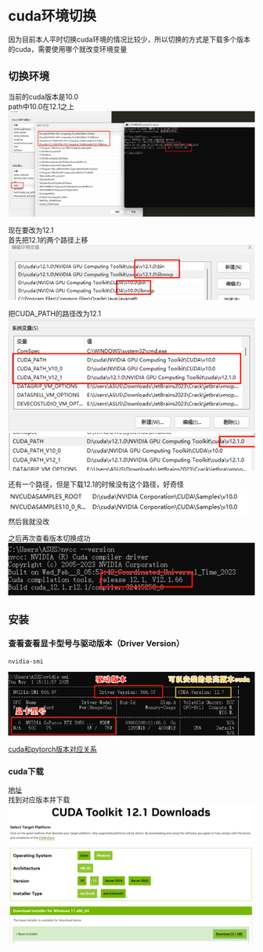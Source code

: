 # cuda环境切换

因为目前本人平时切换cuda环境的情况比较少，所以切换的方式是下载多个版本的cuda，需要使用哪个就改变环境变量

## 切换环境

当前的cuda版本是10.0  
path中10.0在12.1之上
![1](assets/2025-05-01-14-49-36.png)  

现在要改为12.1  
首先把12.1的两个路径上移  
![1](assets/2025-05-01-14-51-31.png)

把CUDA_PATH的路径改为12.1  
![1](assets/2025-05-01-14-52-30.png)  
![1](assets/2025-05-01-14-53-44.png)  

还有一个路径，但是下载12.1的时候没有这个路径，好奇怪  
![1](assets/2025-05-01-15-35-46.png)  
然后我就没改  

之后再次查看版本切换成功
![1](assets/2025-05-01-15-40-52.png)

## 安装

### 查看查看显卡型号与驱动版本（Driver Version）

```  shell
nvidia-smi
```

![1](assets/2025-05-01-15-16-39.png)

[cuda和pytorch版本对应关系](https://pytorch.org/get-started/previous-versions/)

### cuda下载

[地址](https://developer.nvidia.com/cuda-toolkit-archive)  
找到对应版本并下载  
![1](assets/2025-05-01-15-24-30.png)  
